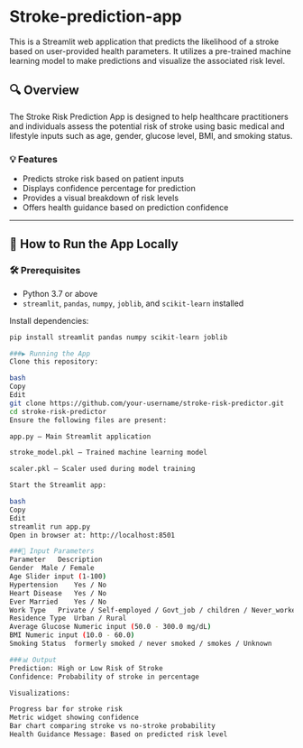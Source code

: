 # Stroke-prediction-app

This is a Streamlit web application that predicts the likelihood of a stroke based on user-provided health parameters. It utilizes a pre-trained machine learning model to make predictions and visualize the associated risk level.

## 🔍 Overview

The Stroke Risk Prediction App is designed to help healthcare practitioners and individuals assess the potential risk of stroke using basic medical and lifestyle inputs such as age, gender, glucose level, BMI, and smoking status.

### 💡 Features
- Predicts stroke risk based on patient inputs
- Displays confidence percentage for prediction
- Provides a visual breakdown of risk levels
- Offers health guidance based on prediction confidence

---

## 🚀 How to Run the App Locally

### 🛠️ Prerequisites
- Python 3.7 or above
- `streamlit`, `pandas`, `numpy`, `joblib`, and `scikit-learn` installed

Install dependencies:

```bash
pip install streamlit pandas numpy scikit-learn joblib

###▶️ Running the App
Clone this repository:

bash
Copy
Edit
git clone https://github.com/your-username/stroke-risk-predictor.git
cd stroke-risk-predictor
Ensure the following files are present:

app.py – Main Streamlit application

stroke_model.pkl – Trained machine learning model

scaler.pkl – Scaler used during model training

Start the Streamlit app:

bash
Copy
Edit
streamlit run app.py
Open in browser at: http://localhost:8501

###🧾 Input Parameters
Parameter	Description
Gender	Male / Female
Age	Slider input (1-100)
Hypertension	Yes / No
Heart Disease	Yes / No
Ever Married	Yes / No
Work Type	Private / Self-employed / Govt_job / children / Never_worked
Residence Type	Urban / Rural
Average Glucose	Numeric input (50.0 - 300.0 mg/dL)
BMI	Numeric input (10.0 - 60.0)
Smoking Status	formerly smoked / never smoked / smokes / Unknown

###📊 Output
Prediction: High or Low Risk of Stroke
Confidence: Probability of stroke in percentage

Visualizations:

Progress bar for stroke risk
Metric widget showing confidence
Bar chart comparing stroke vs no-stroke probability
Health Guidance Message: Based on predicted risk level
